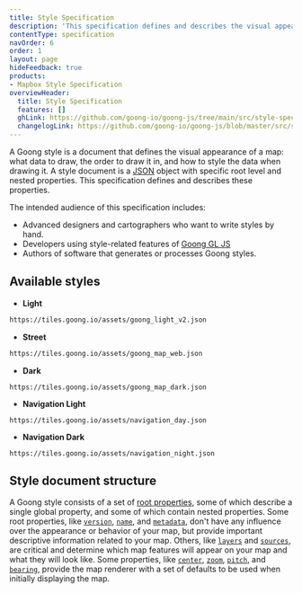 ```yaml
---
title: Style Specification
description: 'This specification defines and describes the visual appearance of a map: what data to draw, the order to draw it in, and how to style the data when drawing it.'
contentType: specification
navOrder: 6
order: 1
layout: page
hideFeedback: true
products:
- Mapbox Style Specification
overviewHeader:
  title: Style Specification
  features: []
  ghLink: https://github.com/goong-io/goong-js/tree/main/src/style-spec
  changelogLink: https://github.com/goong-io/goong-js/blob/master/src/style-spec/CHANGELOG.md
---
```


A Goong style is a document that defines the visual appearance of a map: what data to draw, the order to draw it in, and how to style the data when drawing it. A style document is a [JSON](http://www.json.org/) object with specific root level and nested properties. This specification defines and describes these properties.

The intended audience of this specification includes:

- Advanced designers and cartographers who want to write styles by hand.
- Developers using style-related features of [Goong GL JS](https://github.com/goong-io/goong-js)
- Authors of software that generates or processes Goong styles.

## Available styles
- **Light**
```html
https://tiles.goong.io/assets/goong_light_v2.json
```
- **Street**
```html
https://tiles.goong.io/assets/goong_map_web.json
```
- **Dark**
```
https://tiles.goong.io/assets/goong_map_dark.json
```
- **Navigation Light**
```
https://tiles.goong.io/assets/navigation_day.json
```
- **Navigation Dark**
```
https://tiles.goong.io/assets/navigation_night.json
```
## Style document structure

A Goong style consists of a set of [root properties](https://docs.goong.io/style-spec/root), some of which describe a single global property, and some of which contain nested properties. Some root properties, like [`version`](https://docs.goong.io/style-spec/root/#version), [`name`](https://docs.goong.io/style-spec/root/#name), and [`metadata`](https://docs.goong.io/style-spec/root/#metadata), don't have any influence over the appearance or behavior of your map, but provide important descriptive information related to your map. Others, like [`layers`](https://docs.goong.io/style-spec/layers) and [`sources`](https://docs.goong.io/style-spec/sources), are critical and determine which map features will appear on your map and what they will look like. Some properties, like [`center`](https://docs.goong.io/style-spec/root/#center), [`zoom`](https://docs.goong.io/style-spec/root/#zoom), [`pitch`](https://docs.goong.io/style-spec/root/#pitch), and [`bearing`](https://docs.goong.io/style-spec/root/#bearing), provide the map renderer with a set of defaults to be used when initially displaying the map.
